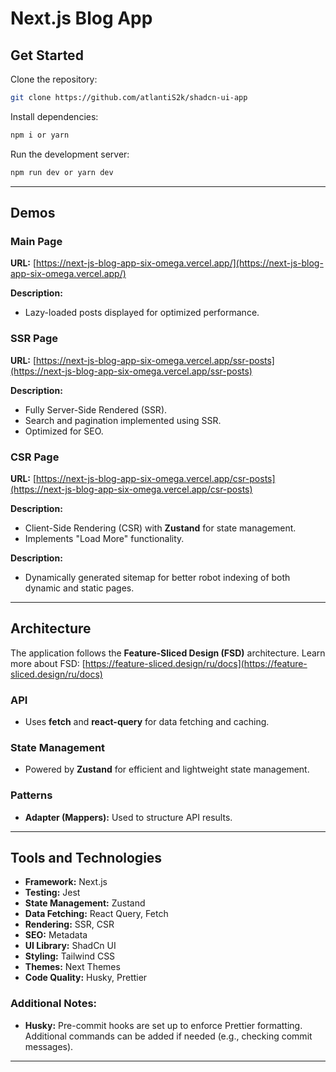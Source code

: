 # Next.js Blog App

## **Get Started**

Clone the repository:

```bash
git clone https://github.com/atlantiS2k/shadcn-ui-app
```

Install dependencies:

```bash
npm i or yarn
```

Run the development server:

```bash
npm run dev or yarn dev
```

---

## **Demos**

### **Main Page**

**URL:** [https://next-js-blog-app-six-omega.vercel.app/](https://next-js-blog-app-six-omega.vercel.app/)

**Description:**

- Lazy-loaded posts displayed for optimized performance.

### **SSR Page**

**URL:** [https://next-js-blog-app-six-omega.vercel.app/ssr-posts](https://next-js-blog-app-six-omega.vercel.app/ssr-posts)

**Description:**

- Fully Server-Side Rendered (SSR).
- Search and pagination implemented using SSR.
- Optimized for SEO.

### **CSR Page**

**URL:** [https://next-js-blog-app-six-omega.vercel.app/csr-posts](https://next-js-blog-app-six-omega.vercel.app/csr-posts)

**Description:**

- Client-Side Rendering (CSR) with **Zustand** for state management.
- Implements "Load More" functionality.

**Description:**

- Dynamically generated sitemap for better robot indexing of both dynamic and static pages.

---

## **Architecture**

The application follows the **Feature-Sliced Design (FSD)** architecture. Learn more about FSD: [https://feature-sliced.design/ru/docs](https://feature-sliced.design/ru/docs)

### **API**

- Uses **fetch** and **react-query** for data fetching and caching.

### **State Management**

- Powered by **Zustand** for efficient and lightweight state management.

### **Patterns**

- **Adapter (Mappers):** Used to structure API results.

---

## **Tools and Technologies**

- **Framework:** Next.js
- **Testing:** Jest
- **State Management:** Zustand
- **Data Fetching:** React Query, Fetch
- **Rendering:** SSR, CSR
- **SEO:** Metadata
- **UI Library:** ShadCn UI
- **Styling:** Tailwind CSS
- **Themes:** Next Themes
- **Code Quality:** Husky, Prettier

### **Additional Notes:**

- **Husky:** Pre-commit hooks are set up to enforce Prettier formatting. Additional commands can be added if needed (e.g., checking commit messages).

---
